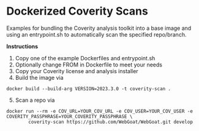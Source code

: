 # Dockerized Coverity Scans

Examples for bundling the Coverity analysis toolkit into a base image and using an entrypoint.sh to automatically scan the specified repo/branch.

**Instructions**
1. Copy one of the example Dockerfiles and entrypoint.sh
2. Optionally change FROM in Dockerfile to meet your needs
3. Copy your Coverity license and analysis installer
4. Build the image via
```
docker build --build-arg VERSION=2023.3.0 -t coverity-scan .
```
5. Scan a repo via
```
docker run --rm -e COV_URL=YOUR_COV_URL -e COV_USER=YOUR_COV_USER -e COVERITY_PASSPHRASE=YOUR_COVERITY_PASSPHRASE \
        coverity-scan https://github.com/WebGoat/WebGoat.git develop
```
